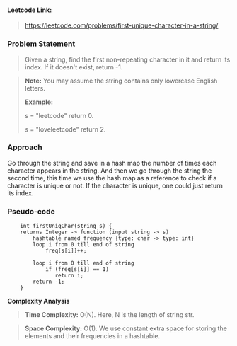 #### Leetcode Link: 

> https://leetcode.com/problems/first-unique-character-in-a-string/

### Problem Statement

> Given a string, find the first non-repeating character in it and return its index. If it doesn't exist, return -1.

> **Note:** You may assume the string contains only lowercase English letters.
>
> **Example:**
>
> s = "leetcode"
> return 0.
> 
> s = "loveleetcode"
> return 2.

### Approach

Go through the string and save in a hash map the number of times each character appears in the string. 
And then we go through the string the second time, this time we use the hash map as a reference to check if a character is unique or not.
If the character is unique, one could just return its index. 

### Pseudo-code

```
    int firstUniqChar(string s) {
    returns Integer -> function (input string -> s)
        hashtable named frequency {type: char -> type: int}
        loop i from 0 till end of string
            freq[s[i]]++;
        
        loop i from 0 till end of string
            if (freq[s[i]] == 1)
               return i; 
        return -1;
    }
```

**Complexity Analysis**

> **Time Complexity:** O(N). Here, N is the length of string str. 

> **Space Complexity:** O(1). We use constant extra space for storing the elements and their frequencies in a hashtable.



